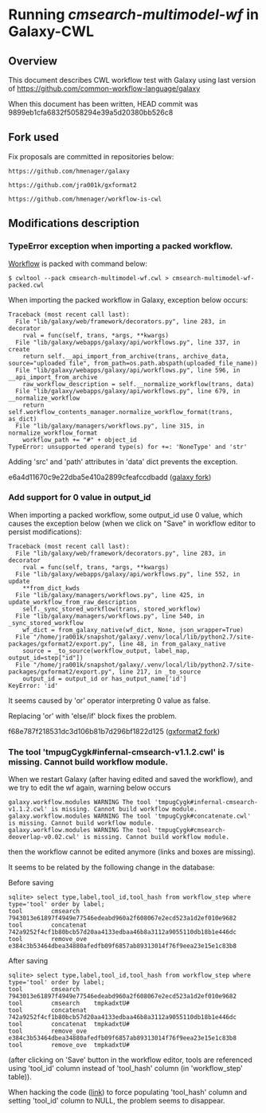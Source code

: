 # Running *cmsearch-multimodel-wf* in Galaxy-CWL

## Overview

This document describes CWL workflow test with Galaxy using last version of
https://github.com/common-workflow-language/galaxy

When this document has been written, HEAD commit  was 9899eb1cfa6832f5058294e39a5d20380bb526c8

## Fork used

Fix proposals are committed in repositories below:

```
https://github.com/hmenager/galaxy
```

```
https://github.com/jra001k/gxformat2
```

```
https://github.com/hmenager/workflow-is-cwl
```

## Modifications description

### TypeError exception when importing a packed workflow.

[Workflow](https://github.com/hmenager/workflow-is-cwl/blob/master/workflows/cmsearch-multimodel-wf-packed.cwl) is packed with command below:

```
$ cwltool --pack cmsearch-multimodel-wf.cwl > cmsearch-multimodel-wf-packed.cwl
```
 
When importing the packed workflow in Galaxy, exception below occurs:

```
Traceback (most recent call last):
  File "lib/galaxy/web/framework/decorators.py", line 283, in decorator
    rval = func(self, trans, *args, **kwargs)
  File "lib/galaxy/webapps/galaxy/api/workflows.py", line 337, in create
    return self.__api_import_from_archive(trans, archive_data, source="uploaded file", from_path=os.path.abspath(uploaded_file_name))
  File "lib/galaxy/webapps/galaxy/api/workflows.py", line 596, in __api_import_from_archive
    raw_workflow_description = self.__normalize_workflow(trans, data)
  File "lib/galaxy/webapps/galaxy/api/workflows.py", line 679, in __normalize_workflow
    return self.workflow_contents_manager.normalize_workflow_format(trans, as_dict)
  File "lib/galaxy/managers/workflows.py", line 315, in normalize_workflow_format
    workflow_path += "#" + object_id
TypeError: unsupported operand type(s) for +=: 'NoneType' and 'str'
```

Adding 'src' and 'path' attributes in 'data' dict prevents the exception.

e6a4d11670c9e22dba5e410a2899cfeafccdbadd
([galaxy fork](https://github.com/hmenager/galaxy))

### Add support for 0 value in output_id

When importing a packed workflow, some output_id use 0 value, which
causes the exception below (when we click on "Save" in workflow editor
to persist modifications):

```
Traceback (most recent call last):
  File "lib/galaxy/web/framework/decorators.py", line 283, in decorator
    rval = func(self, trans, *args, **kwargs)
  File "lib/galaxy/webapps/galaxy/api/workflows.py", line 552, in update
    **from_dict_kwds
  File "lib/galaxy/managers/workflows.py", line 425, in update_workflow_from_raw_description
    self._sync_stored_workflow(trans, stored_workflow)
  File "lib/galaxy/managers/workflows.py", line 540, in _sync_stored_workflow
    wf_dict = from_galaxy_native(wf_dict, None, json_wrapper=True)
  File "/home/jra001k/snapshot/galaxy/.venv/local/lib/python2.7/site-packages/gxformat2/export.py", line 48, in from_galaxy_native
    source = _to_source(workflow_output, label_map, output_id=step["id"])
  File "/home/jra001k/snapshot/galaxy/.venv/local/lib/python2.7/site-packages/gxformat2/export.py", line 217, in _to_source
    output_id = output_id or has_output_name['id']
KeyError: 'id'
```

It seems caused by 'or' operator interpreting 0 value as false.

Replacing 'or' with 'else/if' block fixes the problem.

f68e787f218531dc3d106b81b7d296bf1822d125
([gxformat2 fork](https://github.com/jra001k/gxformat2))

### The tool 'tmpugCygk#infernal-cmsearch-v1.1.2.cwl' is missing. Cannot build workflow module.

When we restart Galaxy (after having edited and saved the workflow),
and we try to edit the wf again,  warning below occurs

```
galaxy.workflow.modules WARNING The tool 'tmpugCygk#infernal-cmsearch-v1.1.2.cwl' is missing. Cannot build workflow module.
galaxy.workflow.modules WARNING The tool 'tmpugCygk#concatenate.cwl' is missing. Cannot build workflow module.
galaxy.workflow.modules WARNING The tool 'tmpugCygk#cmsearch-deoverlap-v0.02.cwl' is missing. Cannot build workflow module.
```

then the workflow cannot be edited anymore (links and boxes are missing).

It seems to be related by the following change in the database:

Before saving
```
sqlite> select type,label,tool_id,tool_hash from workflow_step where type='tool' order by label; 
tool        cmsearch                7943013e61897f4949e77546edeabd960a2f608067e2ecd523a1d2ef010e9682
tool        concatenat              742a9252f4cf1b80bcb57d20aa4133edbaa46b8a3112a9055110db18b1e446dc
tool        remove_ove              e384c3b53464dbea34880afedfb09f6857ab89313014f76f9eea23e15e1c83b8
```

After saving
```
sqlite> select type,label,tool_id,tool_hash from workflow_step where type='tool' order by label; 
tool        cmsearch                7943013e61897f4949e77546edeabd960a2f608067e2ecd523a1d2ef010e9682
tool        cmsearch    tmpkadxtU#                                                                  
tool        concatenat              742a9252f4cf1b80bcb57d20aa4133edbaa46b8a3112a9055110db18b1e446dc
tool        concatenat  tmpkadxtU#                                                                  
tool        remove_ove              e384c3b53464dbea34880afedfb09f6857ab89313014f76f9eea23e15e1c83b8
tool        remove_ove  tmpkadxtU#  
```

(after clicking on 'Save' button in the workflow editor, tools are
referenced using 'tool_id' column instead of 'tool_hash' column (in
'workflow_step' table)).

When hacking the code 
([link](https://github.com/jra001k/galaxy/commit/3c167c3f8e945d67190e5faacc8fa1b14ce9e194)) 
to force populating 'tool_hash' column and setting
'tool_id' column to NULL, the problem seems to disappear.
